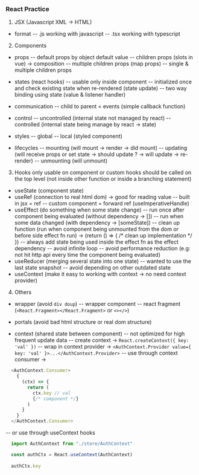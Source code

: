 ### React Practice

1. JSX (Javascript XML -> HTML)
- format
-- .js working with javascript
-- .tsx working with typescript

2. Components
- props 
-- default props by object default value
-- children props (slots in vue) -> composition
-- multiple children props (map props)
-- single & multiple children props

- states (react hooks)
-- usable only inside component
-- initialized once and check existing state when re-rendered (state update)
-- two way binding using state (value & listener handler)

- communication
-- child to parent = events (simple callback function)

- control
-- uncontrolled (internal state not managed by react)
-- controlled (internal state being manage by react -> state)

- styles
-- global
-- local (styled component)

- lifecycles
-- mounting (will mount -> render -> did mount)
-- updating (will receive props or set state -> should update ? -> will update -> re-render)
-- unmounting (will unmount)

3. Hooks
only usable on component or custom hooks
should be called on the top level (not inside other function or inside a branching statement)

- useState (component state)
- useRef (connection to real html dom) -> good for reading value
-- built in jsx = ref
-- custom component = forward ref (useImperativeHandle)
- useEffect (do something when some state change)
-- run once after component being evaluated (without dependency -> [])
-- run when some data changed (with dependency -> [someState])
-- clean up function (run when component being unmounted from the dom or before side effect fn run) -> (return () => { /* clean up implementation */ })
-- always add state being used inside the effect fn as the effect dependency
-- avoid infinite loop
-- avoid performance reduction (e.g: not hit http api every time the component being evaluated)
- useReducer (merging several state into one state)
-- wanted to use the last state snapshot
-- avoid depending on other outdated state
- useContext (make it easy to working with context -> no need context provider)

4. Others
- wrapper (avoid `div doup`)
-- wrapper component
-- react fragment (`<React.Fragment></React.Fragment>` or `<></>`)

- portals (avoid bad html structure or real dom structure)

- context (shared state between component)
-- not optimized for high frequent update data
-- create context -> `React.createContext({ key: 'val' })`
-- wrap in context provider -> `<AuthContext.Provider value={ key: 'val' }>...</AuthContext.Provider>`
-- use through context consumer -> 

```js
  <AuthContext.Consumer>
    {
      (ctx) => {
        return (
          ctx.key // val
          {/* component */}
        )
      }
    }
  </AuthContext.Consumer>
```

-- or use through useContext hooks

```js
  import AuthContext from "./store/AuthContext"

  const authCtx = React.useContext(AuthContext)
  
  authCtx.key

```
